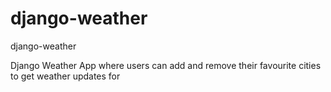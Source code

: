 # django-weather
django-weather


Django Weather App where users can add and remove their favourite cities to get weather updates for
